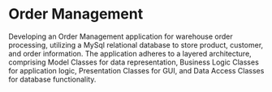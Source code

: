 # Order Management
Developing an Order Management application for warehouse order processing, utilizing a MySql relational database to store product, customer, and order information. The application adheres to a layered architecture, comprising Model Classes for data representation, Business Logic Classes for application logic, Presentation Classes for GUI, and Data Access Classes for database functionality.
